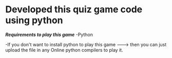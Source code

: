 # Developed this quiz game code using python


*****Requirements to play this game*****
-Python 



-If you don't want to install python to play this game --->  then you can just upload the file in any Online python compilers to play it. 
